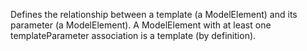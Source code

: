 Defines the relationship between a template (a ModelElement) and its parameter (a ModelElement). A ModelElement with at least one templateParameter association is a template (by definition).